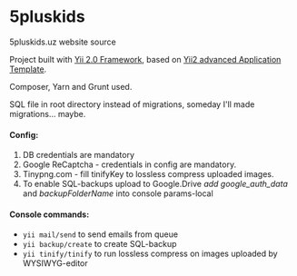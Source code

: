 # 5pluskids

5pluskids.uz website source

Project built with [Yii 2.0 Framework](https://www.yiiframework.com/), based on [Yii2 advanced Application Template](https://github.com/yiisoft/yii2-app-advanced).

Composer, Yarn and Grunt used.

SQL file in root directory instead of migrations, someday I'll made migrations... maybe.

#### Config:
1. DB credentials are mandatory
2. Google ReCaptcha - credentials in config are mandatory.
3. Tinypng.com - fill tinifyKey to lossless compress uploaded images.
4. To enable SQL-backups upload to Google.Drive *add google_auth_data* and *backupFolderName* into console params-local

#### Console commands:
- `yii mail/send` to send emails from queue
- `yii backup/create` to create SQL-backup
- `yii tinify/tinify` to run lossless compress on images uploaded by WYSIWYG-editor